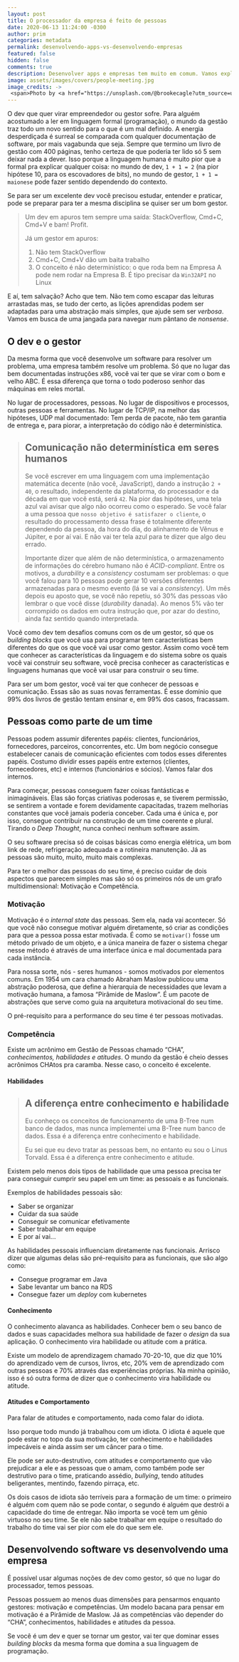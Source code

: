 ```yaml
---
layout: post
title: O processador da empresa é feito de pessoas
date: 2020-06-13 11:24:00 -0300
author: prim
categories: metadata
permalink: desenvolvendo-apps-vs-desenvolvendo-empresas
featured: false
hidden: false
comments: true
description: Desenvolver apps e empresas tem muito em comum. Vamos explorar as diferenças essenciais que nascem do fato de não termos um processador, mas pessoas.
image: assets/images/covers/people-meeting.jpg
image_credits: ->
 <span>Photo by <a href="https://unsplash.com/@brookecagle?utm_source=unsplash&amp;utm_medium=referral&amp;utm_content=creditCopyText">Brooke Cagle</a> on <a href="https://unsplash.com/s/photos/people?utm_source=unsplash&amp;utm_medium=referral&amp;utm_content=creditCopyText">Unsplash</a></span>
---
```


O dev que quer virar empreendedor ou gestor sofre. Para alguém acostumado a ler em linguagem formal (programação), o mundo da gestão traz todo um novo sentido para o que é um  mal definido. A energia desperdiçada é surreal se comparada  com qualquer documentação de software, por mais vagabunda que seja. Sempre que termino um livro de gestão com 400 páginas, tenho certeza de que poderia ter lido só 5 sem deixar nada a dever. Isso porque a linguagem humana é muito pior que a formal pra explicar qualquer coisa: no mundo de dev, `1 + 1 = 2` (na pior hipótese 10, para os escovadores de bits), no mundo de gestor, `1 + 1 = maionese` pode fazer sentido dependendo do contexto.

Se para ser um excelente dev você precisou estudar, entender e praticar, pode se preparar para ter a mesma disciplina se quiser ser um bom gestor.

> Um dev em apuros tem sempre uma saída: StackOverflow, Cmd+C, Cmd+V e bam! Profit.
>
> Já um gestor em apuros:
> 1. Não tem StackOverflow
> 2. Cmd+C, Cmd+V dão um baita trabalho
> 3. O conceito é não determinístico: o que roda bem na Empresa A pode nem rodar na Empresa B. É tipo precisar da `Win32API` no Linux

E aí, tem salvação? Acho que tem. Não tem como escapar das leituras arrastadas mas, se tudo der certo, as lições  aprendidas podem ser adaptadas para uma abstração mais simples, que ajude sem ser _verbosa_. Vamos em busca de uma jangada para navegar num pântano de _nonsense_.

## O dev e o gestor

Da mesma forma que você desenvolve um software para resolver um problema, uma empresa também resolve um problema. Só que no lugar das bem documentadas instruções x86, você vai ter que se virar com o bom e velho ABC. É essa diferença que torna o todo poderoso senhor das máquinas em reles mortal.

No lugar de processadores, pessoas. No lugar de dispositivos e processos, outras pessoas e ferramentas. No lugar de TCP/IP, na melhor das hipóteses, UDP mal documentado: Tem perda de pacote, não tem garantia de entrega e, para piorar, a interpretação do código não é determinística.

> Comunicação não determinística em seres humanos
> -------
> Se você escrever em uma linguagem com uma implementação matemática decente (não você, JavaScript), dando a instrução `2 + 40`, o resultado, independente da plataforma, do processador e da década em que você está, será `42`. Na pior das hipóteses, uma tela azul vai avisar que algo não ocorreu como o esperado.
> Se você falar a uma pessoa que `nosso objetivo é satisfazer o cliente`, o resultado do processamento dessa frase é totalmente diferente dependendo da pessoa, da hora do dia, do alinhamento de Vênus e Júpiter, e por aí vai. E não vai ter tela azul para te dizer que algo deu errado.
>
> Importante dizer que além de não determinística, o armazenamento de informações do cérebro humano não é _ACID-compliant_.
> Entre os motivos, a _durability_ e a _consistency_ costumam ser problemas: o que você falou para 10 pessoas pode gerar 10 versões diferentes armazenadas para o mesmo evento (lá se vai a _consistency_).
> Um mês depois eu aposto que, se você não repetiu, só 30% das pessoas vão lembrar o que você disse (_durability_ danada). Ao menos 5% vão ter corrompido os dados em outra instrução que, por azar do destino, ainda faz sentido quando interpretada.

Você como dev tem desafios comuns com os de um gestor, só que os _building blocks_ que você usa para programar tem características bem diferentes do que os que você vai usar como gestor. Assim como você tem que conhecer as características da linguagem e do sistema sobre os quais você vai construir seu software, você precisa conhecer as características e linguagens humanas que você vai usar para  construir o seu time.

Para ser um bom gestor, você vai ter que conhecer de pessoas e comunicação. Essas são as suas novas ferramentas. É esse domínio que 99% dos livros de gestão tentam ensinar e, em 99% dos casos, fracassam.

## Pessoas como parte de um time

Pessoas podem assumir diferentes papéis: clientes, funcionários, fornecedores, parceiros, concorrentes, etc. Um bom negócio consegue estabelecer canais de comunicação eficientes com todos esses diferentes papéis. Costumo dividir esses papéis entre externos (clientes, fornecedores, etc) e internos (funcionários e sócios). Vamos falar dos internos.

Para começar, pessoas conseguem fazer coisas fantásticas e inimagináveis. Elas são forças criativas poderosas e, se tiverem permissão, se sentirem a vontade e forem devidamente capacitadas, trazem melhorias constantes que você jamais poderia conceber. Cada uma é única e, por isso, consegue contribuir na construção de um time coerente e plural. Tirando o _Deep Thought_,  nunca conheci nenhum software assim.

O seu software precisa só de coisas básicas como energia elétrica, um bom link de rede, refrigeração adequada e a rotineira manutenção. Já as pessoas são muito, muito, muito  mais complexas.

Para ter o melhor das pessoas do seu time, é preciso cuidar de dois aspectos que parecem simples mas são só os primeiros nós de um grafo multidimensional: Motivação e Competência.

### Motivação

Motivação é o _internal state_ das pessoas. Sem ela, nada vai acontecer. Só que você não consegue motivar alguém diretamente, só criar as condições para que a pessoa possa estar motivada. É como se `motivar()` fosse um método privado de um objeto, e a única maneira de fazer o sistema chegar nesse método é através de uma interface única e mal documentada para cada instância.

Para nossa sorte, nós - seres humanos - somos motivados por elementos comuns. Em 1954 um cara chamado Abraham Maslow publicou uma abstração poderosa, que define a hierarquia de necessidades que levam a motivação humana, a famosa “Pirâmide de Maslow”. É um pacote de abstrações que serve como guia na arquitetura motivacional do seu time.

O pré-requisito para a performance do seu time é ter pessoas motivadas.

### Competência

Existe um acrônimo em Gestão de Pessoas chamado “CHA”, _conhecimentos, habilidades e atitudes_. O mundo da gestão é cheio desses acrônimos CHAtos pra caramba. Nesse caso, o conceito é excelente.

#### Habilidades

> A diferença entre conhecimento e habilidade
> ---------
> Eu conheço os conceitos de funcionamento de uma B-Tree num banco de dados, mas nunca implementei uma B-Tree num banco de dados. Essa é a diferença entre conhecimento e habilidade.
>
> Eu sei que eu devo tratar as pessoas bem, no entanto eu sou o Linus Torvald. Essa é a diferença entre conhecimento e atitude.

Existem pelo menos dois tipos de habilidade que uma pessoa precisa ter para conseguir cumprir seu papel em um time: as pessoais e as funcionais.

Exemplos de habilidades pessoais são:
* Saber se organizar
* Cuidar da sua saúde
* Conseguir se comunicar efetivamente
* Saber trabalhar em equipe
* E por aí vai...

As habilidades pessoais influenciam diretamente nas funcionais. Arrisco dizer que algumas delas são pré-requisito para as funcionais, que são algo como:

* Consegue programar em Java
* Sabe levantar um banco na RDS
* Consegue fazer um _deploy_ com kubernetes

#### Conhecimento

O conhecimento alavanca as habilidades. Conhecer bem o seu banco de dados e suas capacidades melhora sua habilidade de fazer o _design_ da sua aplicação. O conhecimento vira habilidade ou atitude com a prática.

Existe um modelo de aprendizagem chamado 70-20-10, que diz que 10% do aprendizado vem de cursos, livros, etc, 20% vem de aprendizado com outras pessoas e 70% através das experiências próprias. Na minha opinião, isso é só outra forma de dizer que o conhecimento vira habilidade ou atitude.

#### Atitudes e Comportamento

Para falar de atitudes e comportamento, nada como falar do idiota.

Isso porque todo mundo já trabalhou com um idiota. O idiota é aquele que pode estar no topo da sua motivação, ter conhecimento e habilidades impecáveis e ainda assim ser um câncer para o time.

Ele pode ser auto-destrutivo, com atitudes e comportamento que vão prejudicar a ele e as pessoas que o amam, como também pode ser destrutivo para o time, praticando assédio, _bullying_, tendo atitudes beligerantes, mentindo, fazendo pirraça, etc.

Os dois casos de idiota são terríveis para a formação de um  time: o primeiro é alguém com quem não se pode contar, o segundo é alguém que destrói a capacidade do time de entregar.
Não importa se você tem um gênio virtuoso no seu time. Se ele não sabe trabalhar em equipe o resultado do trabalho do time vai ser pior com ele do que sem ele.

## Desenvolvendo software vs desenvolvendo uma empresa

É possível usar algumas noções de dev como gestor, só que no  lugar do processador, temos pessoas.

Pessoas possuem ao menos duas dimensões para pensarmos enquanto gestores: motivação e competências. Um modelo bacana para pensar em motivação é a Pirâmide de Maslow. Já as competências vão depender do “CHA”, conhecimentos, habilidades e atitudes da pessoa.

Se você é um dev e quer se tornar um gestor, vai ter que dominar esses _building blocks_ da mesma forma que domina a sua linguagem de programação.
